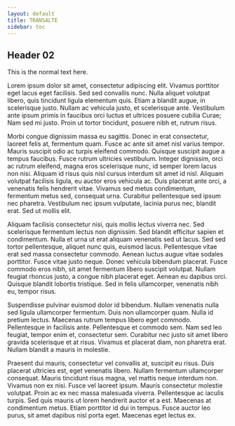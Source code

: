 ```yaml
---
layout: default
title: TRANSALTE
sidebar: toc
---
```


## Header 02

This is the normal text here.


Lorem ipsum dolor sit amet, consectetur adipiscing elit. Vivamus porttitor eget lacus eget facilisis. Sed sed convallis nunc. Nulla aliquet volutpat libero, quis tincidunt ligula elementum quis. Etiam a blandit augue, in scelerisque justo. Nullam ac vehicula justo, et scelerisque ante. Vestibulum ante ipsum primis in faucibus orci luctus et ultrices posuere cubilia Curae; Nam sed mi justo. Proin ut tortor tincidunt, posuere nibh et, rutrum risus.

Morbi congue dignissim massa eu sagittis. Donec in erat consectetur, laoreet felis at, fermentum quam. Fusce ac ante sit amet nisl varius tempor. Mauris suscipit odio ac turpis eleifend commodo. Quisque suscipit augue a tempus faucibus. Fusce rutrum ultricies vestibulum. Integer dignissim, orci ac rutrum eleifend, magna eros scelerisque nunc, id semper lorem lacus non nisi. Aliquam id risus quis nisl cursus interdum sit amet id nisl. Aliquam volutpat facilisis ligula, eu auctor eros vehicula ac. Duis placerat ante orci, a venenatis felis hendrerit vitae. Vivamus sed metus condimentum, fermentum metus sed, consequat urna. Curabitur pellentesque sed ipsum nec pharetra. Vestibulum nec ipsum vulputate, lacinia purus nec, blandit erat. Sed ut mollis elit.

Aliquam facilisis consectetur nisi, quis mollis lectus viverra nec. Sed scelerisque fermentum lectus non dignissim. Sed blandit efficitur sapien et condimentum. Nulla et urna ut erat aliquam venenatis sed ut lacus. Sed sed tortor pellentesque, aliquet nunc quis, euismod lacus. Pellentesque vitae erat sed massa consectetur commodo. Aenean luctus augue vitae sodales porttitor. Fusce vitae justo neque. Donec vehicula bibendum placerat. Fusce commodo eros nibh, sit amet fermentum libero suscipit volutpat. Nullam feugiat rhoncus justo, a congue nibh placerat eget. Aenean eu dapibus orci. Quisque blandit lobortis tristique. Sed in felis ullamcorper, venenatis nibh eu, tempor risus.

Suspendisse pulvinar euismod dolor id bibendum. Nullam venenatis nulla sed ligula ullamcorper fermentum. Duis non ullamcorper quam. Nulla id pretium lectus. Maecenas rutrum tempus libero eget commodo. Pellentesque in facilisis ante. Pellentesque et commodo sem. Nam sed leo feugiat, tempor enim et, consectetur sem. Curabitur nec justo sit amet libero gravida scelerisque et at risus. Vivamus et placerat diam, non pharetra erat. Nullam blandit a mauris in molestie.

Praesent dui mauris, consectetur vel convallis at, suscipit eu risus. Duis placerat ultricies est, eget venenatis libero. Nullam fermentum ullamcorper consequat. Mauris tincidunt risus magna, vel mattis neque interdum non. Vivamus non ex nisi. Fusce vel laoreet ipsum. Mauris consectetur molestie volutpat. Proin ac ex nec massa malesuada viverra. Pellentesque ac iaculis turpis. Sed quis mauris ut lorem hendrerit auctor et a est. Maecenas at condimentum metus. Etiam porttitor id dui in tempus. Fusce auctor leo purus, sit amet dapibus nisl porta eget. Maecenas eget lectus ex.
